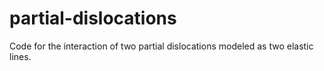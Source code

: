 # partial-dislocations

Code for the interaction of two partial dislocations modeled as two elastic lines.